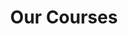 ---
title: "Our Courses"
draft: false
# page title background image
bg_image: "images/backgrounds/page-title.jpg"
# meta description
description : "Here are the courses we give to our students"
---